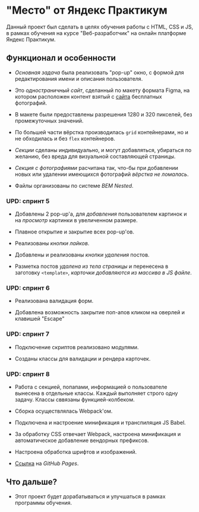 # "Место" от Яндекс Практикум

Данный проект был сделать в целях обучения работы с HTML, CSS и JS, в рамках обучения на курсе "Веб-разработчик" на онлайн платформе Яндекс Практикум.

## Функционал и особенности

* *Основная задача* была реализовать "pop-up" окно, с формой для редактирования имени и описания пользователя.

* Это *одностраничный сайт*, сделанный по макету формата Figma, на котором расположен контент взятый с [сайта](https://unsplash.com) бесплатных фотографий.

* В макете были предоставлены разрешения 1280 и 320 пикселей, без промежуточных значений.

* По большей части вёрстка производилась ```grid``` контейнерами, но и не обходилась и без ```flex``` контейнеров.

* *Секции* сделаны индивидуально, и могут добавляться, убираться по желанию, без вреда для визуальной составляющей страницы.

* *Секция с фотографиями* расчитана так, что-бы при добавлении новых или удалении имеющихся фотографий *вёрстка не ломалась*.

* Файлы организованы по системе *BEM Nested*.

### UPD: спринт 5

* Добавлены 2 pop-up'a, для *добавления* пользователем картинок и на *просмотр* картинки в увеличенном размере.

* Плавное открытие и закрытие всех pop-up'ов.

* Реализованы *кнопки лайков*.

* Добавлены и реализованы *кнопки удаления* постов.

* Разметка постов *удалена из тела страницы* и перенесена в заготовку ```<template>```, *карточки добавляются из массива в JS файле*.

### UPD: спринт 6

* Реализована валидация форм.

* Добавлена возможность закрытие поп-апов кликом на оверлей и клавишей "Escape"

### UPD: спринт 7

* Подключение скриптов реализовано модулями.

* Созданы классы для валидации и рендера карточек.

### UPD: спринт 8 

* Работа с секцией, попапами, информацией о пользователе вынесена в отдельные классы. Каждый выполняет строго одну задачу.
Классы сввязаны функцией-колбеком.

* Сборка осуществлялась Webpack'ом.

* Подключена и настроение минификация и транспиляция JS Babel.

* За обработку CSS отвечает Webpack, настроена минификация и автоматическое добавление вендорных префиксов.

* Настроена обработка шрифтов и изображений.

* [Ссылка](https://smokysvyat.github.io/mesto/) на *GitHub Pages*.

## Что дальше?

* Этот проект будет дорабатываться и улучшаться в рамках программы обучения.

